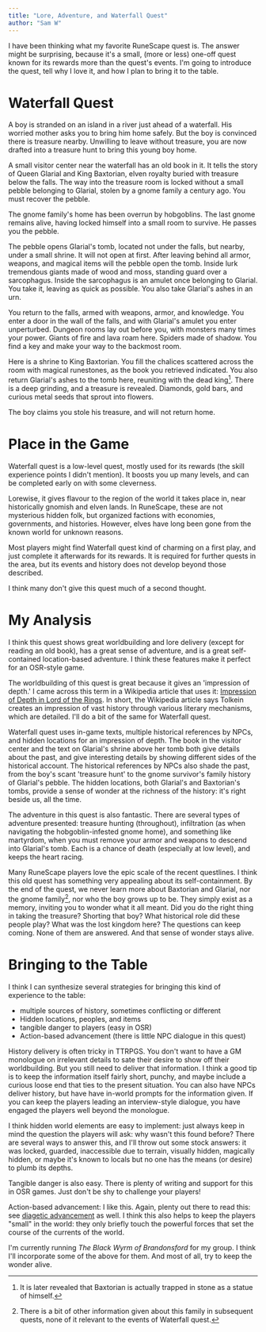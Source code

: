 ```yaml
---
title: "Lore, Adventure, and Waterfall Quest"
author: "Sam W"
---
```



I have been thinking what my favorite RuneScape quest is. The answer might be surprising, because it's a small, (more or less) one-off quest known for its rewards more than the quest's events. I'm going to introduce the quest, tell why I love it, and how I plan to bring it to the table.

# Waterfall Quest

A boy is stranded on an island in a river just ahead of a waterfall. His worried mother asks you to bring him home safely. But the boy is convinced there is treasure nearby. Unwilling to leave without treasure, you are now drafted into a treasure hunt to bring this young boy home.

A small visitor center near the waterfall has an old book in it. It tells the story of Queen Glarial and King Baxtorian, elven royalty buried with treasure below the falls. The way into the treasure room is locked without a small pebble belonging to Glarial, stolen by a gnome family a century ago. You must recover the pebble.

The gnome family's home has been overrun by hobgoblins. The last gnome remains alive, having locked himself into a small room to survive. He passes you the pebble.

The pebble opens Glarial's tomb, located not under the falls, but nearby, under a small shrine. It will not open at first. After leaving behind all armor, weapons, and magical items will the pebble open the tomb. Inside lurk tremendous giants made of wood and moss, standing guard over a sarcophagus. Inside the sarcophagus is an amulet once belonging to Glarial. You take it, leaving as quick as possible. You also take Glarial's ashes in an urn.

You return to the falls, armed with weapons, armor, and knowledge. You enter a door in the wall of the falls, and with Glarial's amulet you enter unperturbed. Dungeon rooms lay out before you, with monsters many times your power. Giants of fire and lava roam here. Spiders made of shadow. You find a key and make your way to the backmost room.

Here is a shrine to King Baxtorian. You fill the chalices scattered across the room with magical runestones, as the book you retrieved indicated. You also return Glarial's ashes to the tomb here, reuniting with the dead king[^1]. There is a deep grinding, and a treasure is revealed. Diamonds, gold bars, and curious metal seeds that sprout into flowers.

The boy claims you stole his treasure, and will not return home.

[^1]: It is later revealed that Baxtorian is actually trapped in stone as a statue of himself.

# Place in the Game

Waterfall quest is a low-level quest, mostly used for its rewards (the skill experience points I didn't mention). It boosts you up many levels, and can be completed early on with some cleverness.

Lorewise, it gives flavour to the region of the world it takes place in, near historically gnomish and elven lands. In RuneScape, these are not mysterious hidden folk, but organized factions with economies, governments, and histories. However, elves have long been gone from the known world for unknown reasons.

Most players might find Waterfall quest kind of charming on a first play, and just complete it afterwards for its rewards. It is required for further quests in the area, but its events and history does not develop beyond those described.

I think many don't give this quest much of a second thought.

# My Analysis

I think this quest shows great worldbuilding and lore delivery (except for reading an old book), has a great sense of adventure, and is a great self-contained location-based adventure. I think these features make it perfect for an OSR-style game.

The worldbuilding of this quest is great because it gives an 'impression of depth.' I came across this term in a Wikipedia article that uses it: [Impression of Depth in Lord of the Rings](https://www.wikiwand.com/en/Impression_of_depth_in_The_Lord_of_the_Rings). In short, the Wikipedia article says Tolkein creates an impression of vast history through various literary mechanisms, which are detailed. I'll do a bit of the same for Waterfall quest.

Waterfall quest uses in-game texts, multiple historical references by NPCs, and hidden locations for an impression of depth. The book in the visitor center and the text on Glarial's shrine above her tomb both give details about the past, and give interesting details by showing different sides of the historical account. The historical references by NPCs also shade the past, from the boy's scant 'treasure hunt' to the gnome survivor's family history of Glarial's pebble. The hidden locations, both Glarial's and Baxtorian's tombs, provide a sense of wonder at the richness of the history: it's right beside us, all the time.

The adventure in this quest is also fantastic. There are several types of adventure presented: treasure hunting (throughout), infiltration (as when navigating the hobgoblin-infested gnome home), and something like martyrdom, when you must remove your armor and weapons to descend into Glarial's tomb. Each is a chance of death (especially at low level), and keeps the heart racing.

Many RuneScape players love the epic scale of the recent questlines. I think this old quest has something very appealing about its self-containment. By the end of the quest, we never learn more about Baxtorian and Glarial, nor the gnome family[^2], nor who the boy grows up to be. They simply exist as a memory, inviting you to wonder what it all meant. Did you do the right thing in taking the treasure? Shorting that boy? What historical role did these people play? What was the lost kingdom here? The questions can keep coming. None of them are answered. And that sense of wonder stays alive.

[^2]: There is a bit of other information given about this family in subsequent quests, none of it relevant to the events of Waterfall quest.

# Bringing to the Table

I think I can synthesize several strategies for bringing this kind of experience to the table:

 - multiple sources of history, sometimes conflicting or different
 - Hidden locations, peoples, and items
 - tangible danger to players (easy in OSR)
 - Action-based advancement (there is little NPC dialogue in this quest)
 
 History delivery is often tricky in TTRPGS. You don't want to have a GM monologue on irrelevant details to sate their desire to show off their worldbuilding. But you still need to deliver that information. I think a good tip is to keep the information itself fairly short, punchy, and maybe include a curious loose end that ties to the present situation. You can also have NPCs deliver history, but have have in-world prompts for the information given. If you can keep the players leading an interview-style dialogue, you have engaged the players well beyond the monologue.
 
 I think hidden world elements are easy to implement: just always keep in mind the question the players will ask: why wasn't this found before? There are several ways to answer this, and I'll throw out some stock answers: it was locked, guarded, inaccessible due to terrain, visually hidden, magically hidden, or maybe it's known to locals but no one has the means (or desire) to plumb its depths.
 
 Tangible danger is also easy. There is plenty of writing and support for this in OSR games. Just don't be shy to challenge your players!
 
 Action-based advancement: I like this. Again, plenty out there to read this: see [diagetic advancement](https://www.bastionland.com/2016/05/foreground-growth-and-becoming-odd.html) as well. I think this also helps to keep the players "small" in the world: they only briefly touch the powerful forces that set the course of the currents of the world. 

I'm currently running *The Black Wyrm of Brandonsford* for my group. I think I'll incorporate some of the above for them. And most of all, try to keep the wonder alive.
